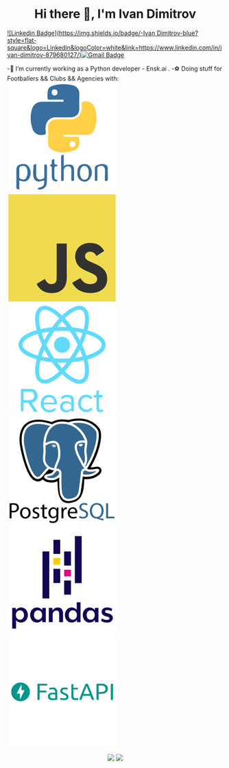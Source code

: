 <h1 align="center">Hi there 👋, I'm Ivan Dimitrov</h1>

[![Linkedin Badge](https://img.shields.io/badge/-Ivan Dimitrov-blue?style=flat-square&logo=Linkedin&logoColor=white&link=https://www.linkedin.com/in/ivan-dimitrov-879680127/)](https://www.linkedin.com/in/ivan-dimitrov-879680127/)[![Gmail Badge](https://img.shields.io/badge/-ivan.vanir@gmail.com-c14438?style=flat-square&logo=Gmail&logoColor=white&link=mailto:ivan.vanir@gmail.com)](mailto:ivan.vanir@gmail.com)

-🔭 I’m currently working as a Python developer - Ensk.ai .
-⚽ Doing stuff for Footballers && Clubs && Agencies with:
<img src="https://github.com/devicons/devicon/blob/master/icons/python/python-original-wordmark.svg" alt="Python Logo">
<img src="https://github.com/devicons/devicon/blob/master/icons/javascript/javascript-original.svg" alt="JS Logo">
<img src="https://github.com/devicons/devicon/blob/master/icons/react/react-original-wordmark.svg" alt="React Logo">
<img src="https://github.com/devicons/devicon/blob/master/icons/postgresql/postgresql-original-wordmark.svg" alt="Postgre Logo">
<img src="https://github.com/devicons/devicon/blob/master/icons/pandas/pandas-original-wordmark.svg" alt="Pandas Logo">
<img src="https://github.com/devicons/devicon/blob/master/icons/fastapi/fastapi-original-wordmark.svg" alt="FastAPI Logo">

<p align="center">
   <img src="https://github-readme-stats.vercel.app/api/top-langs/?username=ziruzavar&layout=compact" height="165px" >
   <img src="https://github-readme-stats.vercel.app/api?username=ziruzavar&count_private=true&show_icons=true" height="165px" >
</p>
<!--
**ziruzavar/ziruzavar** is a ✨ _special_ ✨ repository because its `README.md` (this file) appears on your GitHub profile.

Here are some ideas to get you started:

- 👯 I’m looking to collaborate on ...
- 🤔 I’m looking for help with ...
- 💬 Ask me about ...
- 📫 How to reach me: ...
- 😄 Pronouns: ...
- ⚡ Fun fact: ...
-->
